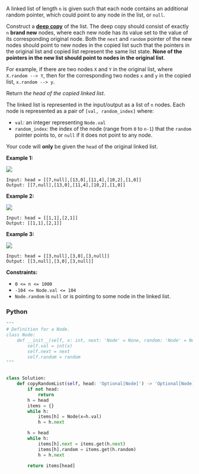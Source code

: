 A linked list of length  `n`  is given such that each node contains an additional random pointer, which could point to
any node in the list, or  `null`.

Construct a  [**deep copy**](https://en.wikipedia.org/wiki/Object_copying#Deep_copy)  of the list. The deep copy should
consist of exactly  `n`  **brand new**  nodes, where each new node has its value set to the value of its corresponding
original node. Both the  `next`  and  `random`  pointer of the new nodes should point to new nodes in the copied list
such that the pointers in the original list and copied list represent the same list state.  **None of the pointers in
the new list should point to nodes in the original list**.

For example, if there are two nodes  `X`  and  `Y`  in the original list, where  `X.random --> Y`, then for the
corresponding two nodes  `x`  and  `y`  in the copied list,  `x.random --> y`.

Return  _the head of the copied linked list_.

The linked list is represented in the input/output as a list of  `n`  nodes. Each node is represented as a pair
of  `[val, random_index]`  where:

- `val`: an integer representing  `Node.val`
- `random_index`: the index of the node (range from  `0`  to  `n-1`) that the  `random`  pointer points to, or  `null`
  if it does not point to any node.

Your code will  **only**  be given the  `head`  of the original linked list.

**Example 1:**

![](https://assets.leetcode.com/uploads/2019/12/18/e1.png)

```
Input: head = [[7,null],[13,0],[11,4],[10,2],[1,0]]
Output: [[7,null],[13,0],[11,4],[10,2],[1,0]]
```

**Example 2:**

![](https://assets.leetcode.com/uploads/2019/12/18/e2.png)

```
Input: head = [[1,1],[2,1]]
Output: [[1,1],[2,1]]
```

**Example 3:**

**![](https://assets.leetcode.com/uploads/2019/12/18/e3.png)**

```
Input: head = [[3,null],[3,0],[3,null]]
Output: [[3,null],[3,0],[3,null]]
```

**Constraints:**

- `0 <= n <= 1000`
- `-104 <= Node.val <= 104`
- `Node.random`  is  `null`  or is pointing to some node in the linked list.

### Python

```python
"""
# Definition for a Node.
class Node:
    def __init__(self, x: int, next: 'Node' = None, random: 'Node' = None):
        self.val = int(x)
        self.next = next
        self.random = random
"""


class Solution:
    def copyRandomList(self, head: 'Optional[Node]') -> 'Optional[Node]':
        if not head:
            return
        h = head
        items = {}
        while h:
            items[h] = Node(x=h.val)
            h = h.next

        h = head
        while h:
            items[h].next = items.get(h.next)
            items[h].random = items.get(h.random)
            h = h.next

        return items[head]
```
